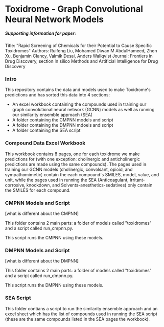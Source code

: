 # Toxidrome - Graph Convolutional Neural Network Models

##### Supporting information for paper:
Title: "Rapid Screening of Chemicals for their Potential to Cause Specific Toxidromes"
Authors: Ruifeng Liu, Mohamed Diwan M AbdulHameed, Zhen Xu, Benjamin Clancy, Valmik Desai, Anders Wallqvist
Journal: Frontiers in Drug Discovery, section In silico Methods and Artificial Intelligence for Drug Discovery
### Intro
This repository contains the data and models used to make Toxidrome's predictions and has sorted this data into 4 sections:
- An excel workbook containing the compounds used in training our graph convolutional neural network (GCNN) models as well as running our similarity ensemble approach (SEA)
- A folder containing the CMPNN models and script
- A folder containing the DMPNN mdoels and script
- A folder containing the SEA script

### Compound Data Excel Workbook
This workbook contains 8 pages, one for each toxidrome we make predictions for (with one exception: cholinergic and anticholinergic predictions are made using the same compounds).
The pages used in training our GCNN models (cholinergic, convolsant, opioid, and sympathomimetic) contain the each compound's SMILES, model, value, and unit, while the pages used in running the SEA (Anticoagulant, Irritant-corrosive, knockdown, and Solvents-anesthetics-sedatives) only contain the SMILES for each compound.

### CMPNN Models and Script
[what is different about the CMPNN]

This folder contains 2 main parts: a folder of models called "toxidromes" and a script called run_cmpnn.py.

This script runs the CMPNN using these models.
### DMPNN Models and Script
[what is different about the DMPNN]

This folder contains 2 main parts: a folder of models called "toxidromes" and a script called run_dmpnn.py.

This script runs the DMPNN using these models.
### SEA Script
This folder contians a script to run the similarity ensemble approach and an excel sheet which has the list of compounds used in running the SEA script (these are the same compounds listed in the SEA pages the workbook). 